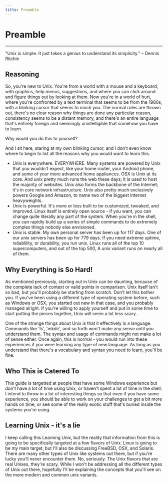 ```yaml
---
title: Preamble
---
```


Preamble
========

- - -
"Unix is simple. It just takes a genius to understand its simplicity." – Dennis Ritchie

Reasoning
---------

So, you're new to Unix. You're from a world with a mouse and a keyboard, with
graphics, help menus, suggestions, and where you can click around and figure
things out by looking at them. Now you're in a world of hurt, where you're
confronted by a text terminal that seems to be from the 1980s, with a blinking
cursor that seems to mock you. The normal rules are thrown out, there's no clear
reason why things are done any particular reason, consistency seems to be a
distant memory, and there's an entire language that's entirely foreign and
seemingly unintelligible that somehow you have to learn.

Why would you do this to yourself?

And I sit here, staring at my own blinking cursor, and I don't even know where
to begin to list all the reasons why you would want to learn this.

 * Unix is everywhere. EVERYWHERE. Many systems are powered by Unix that you
   wouldn't expect, like your home router, your Android phone, and some of your
   more advanced home appliances. OSX is Unix at its core. And unix pretty much
   runs the web these days; it is used to host the majority of websites. Unix
   also forms the backbone of the Internet; it's in core network infrastructure.
   Unix also pretty much exclusively powers Google and Amazon, to name two of
   the biggest Internet heavyweights.
 * Unix is powerful. It's more or less built to be customized, tweaked, and
   improved. Linux itself is entirely open source - if you want, you can change
   quite literally any part of the system. When you're in the shell, you can
   rapidly build up a series of simple commands to do extremely complex things
   nobody else envisioned.
 * Unix is stable. My own personal server has been up for 117 days. One of our
   unix servers has been up for 779 days. If you need extreme uptime,
   reliablility, or durability, you run unix. Linux runs all of the top 10
   supercomputers, and out of the top 500, A unix variant runs on nearly all of
   them.

Why Everything is So Hard!
--------------------------

As mentioned previously, starting out in Unix can be daunting, because of the
complete lack of context or valid points in comparison. Unix itself isn't so
bad, but you'll probably be starting from scratch. Don't let this bother you. If
you've been using a different type of operating system before, such as Windows
or OSX, you started out new in that case, and you probably managed alright. If
you're willing to apply yourself and put in some time to start putting the
pieces together, Unix will seem a lot less scary.

One of the strange things about Unix is that it effectively is a language.
Commands like 'ls', 'mkdir', and so forth won't make any sense until you
understand them. The syntax and usage of commands might not make a lot of sense
either. Once again, this is normal - you would run into these experiences if you
were learning any type of new language. As long as you understand that there's a
vocabulary and syntax you need to learn, you'll be fine.

Who This is Catered To
----------------------

This guide is targetted at people that have some Windows experience but don't
have a lot of time using Unix, or haven't spent a lot of time in the shell. I
intend to throw in a lot of interesting things so that even if you have some
experience, you should be able to work on your challenges to get a bit more
hands on time, or see some of the really exotic stuff that's buried inside the
systems you're using.

Learning Unix - it's a lie
--------------------------

I keep calling this Learning Unix, but the reality that information from this
is going to be specifically targeted at a few flavors of Unix. Linux is going
to be my main target, but I'll also be discussing FreeBSD, OSX, and Solaris.
There are many other types of Unix like systems out there, but if you're lucky
you'll never encounter them. No, seriously. The Unix flavors that are real
Unixes, they're scary. While I won't be addressing all the different types of
Unix out there, hopefully I'll be explaining the concepts that you'll see on
the more modern and common unix variants.
